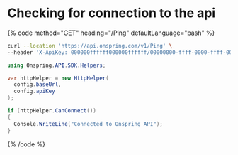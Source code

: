 # Checking for connection to the api

{% code method="GET" heading="/Ping" defaultLanguage="bash" %}

```bash
curl --location 'https://api.onspring.com/v1/Ping' \
--header 'X-ApiKey: 000000ffffff000000ffffff/00000000-ffff-0000-ffff-000000000000'
```

```csharp
using Onspring.API.SDK.Helpers;

var httpHelper = new HttpHelper(
  config.baseUrl,
  config.apiKey
);

if (httpHelper.CanConnect())
{
  Console.WriteLine("Connected to Onspring API");
}
```

{% /code %}
